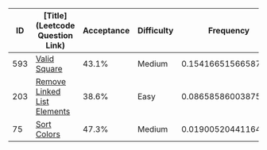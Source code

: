 |ID|[Title](Leetcode Question Link)|Acceptance|Difficulty|Frequency|
|----|-----|----|---|---|
|593|[Valid Square]( https://leetcode.com/problems/valid-square)|43.1%|Medium|0.15416651566587106|
|203|[Remove Linked List Elements]( https://leetcode.com/problems/remove-linked-list-elements)|38.6%|Easy|0.08658586003875597|
|75|[Sort Colors]( https://leetcode.com/problems/sort-colors)|47.3%|Medium|0.01900520441164089|

